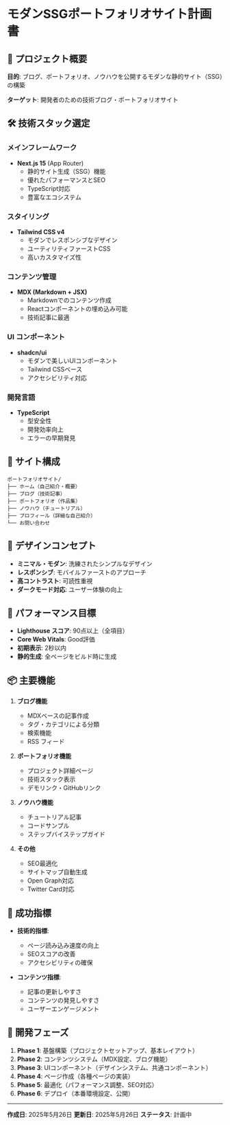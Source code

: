 # モダンSSGポートフォリオサイト計画書

## 🎯 プロジェクト概要

**目的**: ブログ、ポートフォリオ、ノウハウを公開するモダンな静的サイト（SSG）の構築

**ターゲット**: 開発者のための技術ブログ・ポートフォリオサイト

## 🛠️ 技術スタック選定

### メインフレームワーク
- **Next.js 15** (App Router)
  - 静的サイト生成（SSG）機能
  - 優れたパフォーマンスとSEO
  - TypeScript対応
  - 豊富なエコシステム

### スタイリング
- **Tailwind CSS v4**
  - モダンでレスポンシブなデザイン
  - ユーティリティファーストCSS
  - 高いカスタマイズ性

### コンテンツ管理
- **MDX (Markdown + JSX)**
  - Markdownでのコンテンツ作成
  - Reactコンポーネントの埋め込み可能
  - 技術記事に最適

### UI コンポーネント
- **shadcn/ui**
  - モダンで美しいUIコンポーネント
  - Tailwind CSSベース
  - アクセシビリティ対応

### 開発言語
- **TypeScript**
  - 型安全性
  - 開発効率向上
  - エラーの早期発見

## 📁 サイト構成

```
ポートフォリオサイト/
├── ホーム（自己紹介・概要）
├── ブログ（技術記事）
├── ポートフォリオ（作品集）
├── ノウハウ（チュートリアル）
├── プロフィール（詳細な自己紹介）
└── お問い合わせ
```

## 🎨 デザインコンセプト

- **ミニマル・モダン**: 洗練されたシンプルなデザイン
- **レスポンシブ**: モバイルファーストのアプローチ
- **高コントラスト**: 可読性重視
- **ダークモード対応**: ユーザー体験の向上

## 🚀 パフォーマンス目標

- **Lighthouse スコア**: 90点以上（全項目）
- **Core Web Vitals**: Good評価
- **初期表示**: 2秒以内
- **静的生成**: 全ページをビルド時に生成

## 📦 主要機能

1. **ブログ機能**
   - MDXベースの記事作成
   - タグ・カテゴリによる分類
   - 検索機能
   - RSS フィード

2. **ポートフォリオ機能**
   - プロジェクト詳細ページ
   - 技術スタック表示
   - デモリンク・GitHubリンク

3. **ノウハウ機能**
   - チュートリアル記事
   - コードサンプル
   - ステップバイステップガイド

4. **その他**
   - SEO最適化
   - サイトマップ自動生成
   - Open Graph対応
   - Twitter Card対応

## 🎯 成功指標

- **技術的指標**:
  - ページ読み込み速度の向上
  - SEOスコアの改善
  - アクセシビリティの確保

- **コンテンツ指標**:
  - 記事の更新しやすさ
  - コンテンツの発見しやすさ
  - ユーザーエンゲージメント

## 📅 開発フェーズ

1. **Phase 1**: 基盤構築（プロジェクトセットアップ、基本レイアウト）
2. **Phase 2**: コンテンツシステム（MDX設定、ブログ機能）
3. **Phase 3**: UIコンポーネント（デザインシステム、共通コンポーネント）
4. **Phase 4**: ページ作成（各種ページの実装）
5. **Phase 5**: 最適化（パフォーマンス調整、SEO対応）
6. **Phase 6**: デプロイ（本番環境設定、公開）

---

**作成日**: 2025年5月26日
**更新日**: 2025年5月26日
**ステータス**: 計画中
